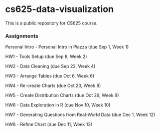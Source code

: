 # cs625-data-visualization
This is a public repository for CS625 course.

### Assignments
Personal Intro - Personal Intro in Piazza (due Sep 1, Week 1)

HW1 - Tools Setup (due Sep 8, Week 2)

HW2 - Data Cleaning (due Sep 22, Week 4)

HW3 - Arrange Tables (due Oct 6, Week 6)

HW4 - Re-create Charts (due Oct 20, Week 8)

HW5 - Create Distribution Charts (due Oct 29, Week 9)

HW6 - Data Exploration in R (due Nov 10, Week 10)

HW7 - Generating Questions from Real-World Data (due Dec 1, Week 12)

HW8 - Refine Chart (due Dec 11, Week 13)

